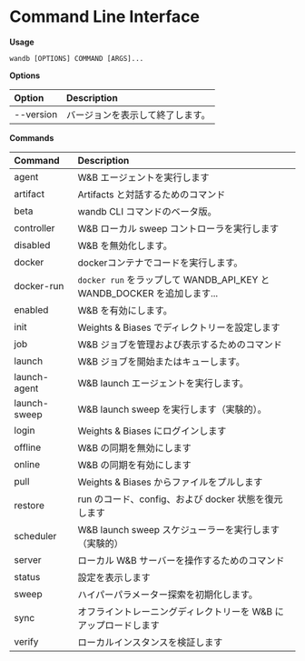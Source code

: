 
# Command Line Interface

**Usage**

`wandb [OPTIONS] COMMAND [ARGS]...`

**Options**

| **Option** | **Description** |
| :--- | :--- |
| --version | バージョンを表示して終了します。 |

**Commands**

| **Command** | **Description** |
| :--- | :--- |
| agent | W&B エージェントを実行します |
| artifact | Artifacts と対話するためのコマンド |
| beta | wandb CLI コマンドのベータ版。 |
| controller | W&B ローカル sweep コントローラを実行します |
| disabled | W&B を無効化します。 |
| docker | dockerコンテナでコードを実行します。 |
| docker-run | `docker run` をラップして WANDB_API_KEY と WANDB_DOCKER を追加します... |
| enabled | W&B を有効にします。 |
| init | Weights & Biases でディレクトリーを設定します |
| job | W&B ジョブを管理および表示するためのコマンド |
| launch | W&B ジョブを開始またはキューします。 |
| launch-agent | W&B launch エージェントを実行します。 |
| launch-sweep | W&B launch sweep を実行します（実験的）。 |
| login | Weights & Biases にログインします |
| offline | W&B の同期を無効にします |
| online | W&B の同期を有効にします |
| pull | Weights & Biases からファイルをプルします |
| restore | run のコード、config、および docker 状態を復元します |
| scheduler | W&B launch sweep スケジューラーを実行します（実験的） |
| server | ローカル W&B サーバーを操作するためのコマンド |
| status | 設定を表示します |
| sweep | ハイパーパラメーター探索を初期化します。 |
| sync | オフライントレーニングディレクトリーを W&B にアップロードします |
| verify | ローカルインスタンスを検証します |